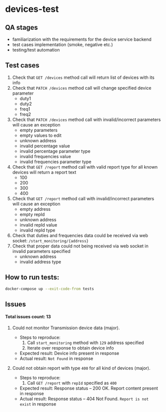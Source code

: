 # devices-test

## QA stages
* familiarization with the requirements for the device service backend
* test cases implementation (smoke, negative etc.)
* testing/test automation


## Test cases 
1. Check that `GET /devices` method call will return list of devices with its info
2. Check that `PATCH /devices` method call will change specified device parameter
    * duty1
    * duty2
    * freq1
    * freq2
3. Check that `PATCH /devices` method call with invalid/incorrect parameters will cause an exception
    * empty parameters
    * empty values to edit
    * unknown address
    * invalid percentage value
    * invalid percentage parameter type
    * invalid frequencies value
    * invalid frequencies parameter type
4. Check that `GET /report` method call with valid report type for all known devices will return a report text
    * 100
    * 200
    * 300
    * 400
5. Check that `GET /report` method call with invalid/incorrect parameters will cause an exception
    * empty address
    * empty repId
    * unknown address
    * invalid repId value
    * invalid repId type
6. Check that duties and frequencies data could be received via web socket: `/start_monitoring/{address}`
7. Check that proper data could not being received via web socket in invalid parameters specified
   * unknown address
   * invalid address type

## How to run tests:
```bash
docker-compose up --exit-code-from tests
```

## Issues
#### Total issues count: 13
1. Could not monitor Transmission device data (major). 
    * Steps to reproduce:
         1. Call `start_monitoring` method with `129` address specified
         2. Iterate over response to obtain device info
    * Expected result: Device info present in response
    * Actual result: `Not Found` in response

2. Could not obtain report with type `400` for all kind of devices (major).
   * Steps to reproduce:
     1. Call `GET /report` with `repId` specified as `400`
   * Expected result: Response status – 200 OK. Report content present in response
   * Actual result: Response status – 404 Not Found. `Report is not exist` in response

